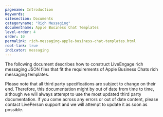 ```yaml
---
pagename: Introduction
Keywords:
sitesection: Documents
categoryname: "Rich Messaging"
documentname: Apple Business Chat Templates
level-order: 4
order: 10
permalink: rich-messaging-apple-business-chat-templates.html
root-link: true
indicator: messaging
---
```


The following document describes how to construct LiveEngage rich messaging JSON files that fit the requirements of Apple Business Chats rich messaging templates.

Please note that all third party specifications are subject to change on their end. Therefore, this documentation might by out of date from time to time, although we will always attempt to use the most updated third party documentation. If you come across any errors or out of date content, please contact LivePerson support and we will attempt to update it as soon as possible.
